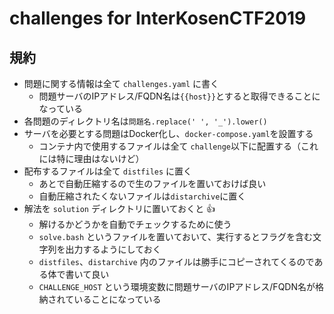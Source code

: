 # challenges for InterKosenCTF2019

## 規約

- 問題に関する情報は全て `challenges.yaml` に書く
  - 問題サーバのIPアドレス/FQDN名は`{{host}}`とすると取得できることになっている
- 各問題のディレクトリ名は`問題名.replace(' ', '_').lower()`
- サーバを必要とする問題はDocker化し、`docker-compose.yaml`を設置する
  - コンテナ内で使用するファイルは全て `challenge`以下に配置する（これには特に理由はないけど）
- 配布するファイルは全て `distfiles` に置く
  - あとで自動圧縮するので生のファイルを置いておけば良い
  - 自動圧縮されたくないファイルは`distarchive`に置く
- 解法を `solution` ディレクトリに置いておくと :+1:
  - 解けるかどうかを自動でチェックするために使う
  - `solve.bash` というファイルを置いておいて、実行するとフラグを含む文字列を出力するようにしておく
  - `distfiles`、`distarchive` 内のファイルは勝手にコピーされてくるのである体で書いて良い
  - `CHALLENGE_HOST` という環境変数に問題サーバのIPアドレス/FQDN名が格納されていることになっている
